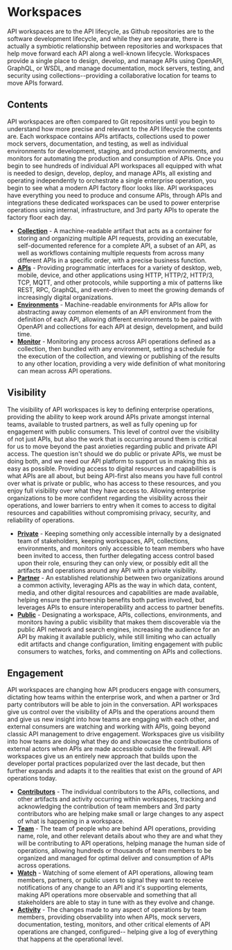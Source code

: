 # Workspaces

API workspaces are to the API lifecycle, as Github repositories are to the software development lifecycle, and while they are separate, there is actually a symbiotic relationship between repositories and workspaces that help move forward each API along a well-known lifecycle. Workspaces provide a single place to design, develop, and manage APIs using OpenAPI, GraphQL, or WSDL, and manage documentation, mock servers, testing, and security using collections--providing a collaborative location for teams to move APIs forward.

## Contents

API workspaces are often compared to Git repositories until you begin to understand how more precise and relevant to the API lifecycle the contents are. Each workspace contains APIs artifacts, collections used to power mock servers, documentation, and testing, as well as individual environments for development, staging, and production environments, and monitors for automating the production and consumption of APIs. Once you begin to see hundreds of individual API workspaces all equipped with what is needed to design, develop, deploy, and manage APIs, all existing and operating independently to orchestrate a single enterprise operation, you begin to see what a modern API factory floor looks like. API workspaces have everything you need to produce and consume APIs, through APIs and integrations these dedicated workspaces can be used to power enterprise operations using internal, infrastructure, and 3rd party APIs to operate the factory floor each day.

*   [**Collection**](https://www.postman.com/postman/workspace/postman-open-technologies-lifecycle/documentation/12959542-5468c6eb-c110-4216-b65b-df0415513b6b) - A machine-readable artifact that acts as a container for storing and organizing multiple API requests, providing an executable, self-documented reference for a complete API, a subset of an API, as well as workflows containing multiple requests from across many different APIs in a specific order, with a precise business function.
*   [**APIs**](https://www.postman.com/postman/workspace/postman-open-technologies-lifecycle/documentation/) - Providing programmatic interfaces for a variety of desktop, web, mobile, device, and other applications using HTTP, HTTP/2, HTTP/3, TCP, MQTT, and other protocols, while supporting a mix of patterns like REST, RPC, GraphQL, and event-driven to meet the growing demands of increasingly digital organizations.
*   [**Environments**](https://www.postman.com/postman/workspace/postman-open-technologies-lifecycle/documentation/12959542-811d5926-7928-4762-926b-e4dd61954963) - Machine-readable environments for APIs allow for abstracting away common elements of an API environment from the definition of each API, allowing different environments to be paired with OpenAPI and collections for each API at design, development, and build time.
*   [**Monitor**](https://www.postman.com/postman/workspace/postman-open-technologies-lifecycle/documentation/12959542-c6ce1a5d-5732-4ad5-9ac0-34bd7b895c01) - Monitoring any process across API operations defined as a collection, then bundled with any environment, setting a schedule for the execution of the collection, and viewing or publishing of the results to any other location, providing a very wide definition of what monitoring can mean across API operations.
    

## Visibility

The visibility of API workspaces is key to defining enterprise operations, providing the ability to keep work around APIs private amongst internal teams, available to trusted partners, as well as fully opening up for engagement with public consumers. This level of control over the visibility of not just APIs, but also the work that is occurring around them is critical for us to move beyond the past anxieties regarding public and private API access. The question isn't should we do public or private APIs, we must be doing both, and we need our API platform to support us in making this as easy as possible. Providing access to digital resources and capabilities is what APIs are all about, but being API-first also means you have full control over what is private or public, who has access to these resources, and you enjoy full visibility over what they have access to. Allowing enterprise organizations to be more confident regarding the visibility across their operations, and lower barriers to entry when it comes to access to digital resources and capabilities without compromising privacy, security, and reliability of operations.

*   [**Private**](https://www.postman.com/postman/workspace/postman-open-technologies-lifecycle/documentation/) - Keeping something only accessible internally by a designated team of stakeholders, keeping workspaces, API, collections, environments, and monitors only accessible to team members who have been invited to access, then further delegating access control based upon their role, ensuring they can only view, or possibly edit all the artifacts and operations around any API with a private visibility.
*   [**Partner**](https://www.postman.com/postman/workspace/postman-open-technologies-lifecycle/documentation/) - An established relationship between two organizations around a common activity, leveraging APIs as the way in which data, content, media, and other digital resources and capabilities are made available, helping ensure the partnership benefits both parties involved, but leverages APIs to ensure interoperability and access to partner benefits.
*   [**Public**](https://www.postman.com/postman/workspace/postman-open-technologies-lifecycle/documentation/) - Designating a workspace, APIs, collections, environments, and monitors having a public visibility that makes them discoverable via the public API network and search engines, increasing the audience for an API by making it available publicly, while still limiting who can actually edit artifacts and change configuration, limiting engagement with public consumers to watches, forks, and commenting on APIs and collections.
    

## Engagement

API workspaces are changing how API producers engage with consumers, dictating how teams within the enterprise work, and when a partner or 3rd party contributors will be able to join in the conversation. API workspaces give us control over the visibility of APIs and the operations around them and give us new insight into how teams are engaging with each other, and external consumers are watching and working with APIs, going beyond classic API management to drive engagement. Workspaces give us visibility into how teams are doing what they do and showcase the contributions of external actors when APIs are made accessible outside the firewall. API workspaces give us an entirely new approach that builds upon the developer portal practices popularized over the last decade, but then further expands and adapts it to the realities that exist on the ground of API operations today.

*   [**Contributors**](https://www.postman.com/postman/workspace/postman-open-technologies-lifecycle/documentation/) - The individual contributors to the APIs, collections, and other artifacts and activity occurring within workspaces, tracking and acknowledging the contribution of team members and 3rd party contributors who are helping make small or large changes to any aspect of what is happening in a workspace.
*   [**Team**](https://www.postman.com/postman/workspace/postman-open-technologies-lifecycle/documentation/) - The team of people who are behind API operations, providing name, role, and other relevant details about who they are and what they will be contributing to API operations, helping manage the human side of operations, allowing hundreds or thousands of team members to be organized and managed for optimal deliver and consumption of APIs across operations.
*   [**Watch**](https://www.postman.com/postman/workspace/postman-open-technologies-lifecycle/documentation/12959542-e933db77-d17f-4ba8-94cd-30de8ea19a35) - Watching of some element of API operations, allowing team members, partners, or public users to signal they want to receive notifications of any change to an API and it's supporting elements, making API operations more observable and something that all stakeholders are able to stay in tune with as they evolve and change.
*   [**Activity**](https://www.postman.com/postman/workspace/postman-open-technologies-lifecycle/documentation/12959542-43ab9dd3-a7d9-484d-b52d-67ade5820dcf) - The changes made to any aspect of operations by team members, providing observability into when APIs, mock servers, documentation, testing, monitors, and other critical elements of API operations are changed, configured-- helping give a log of everything that happens at the operational level.